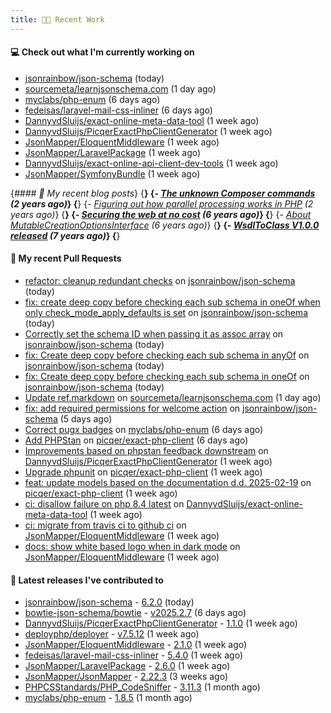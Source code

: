 ```yaml
---
title: 👨‍💻 Recent Work
---
```


#### 💻 Check out what I'm currently working on

- [jsonrainbow/json-schema](https://github.com/jsonrainbow/json-schema) (today)
- [sourcemeta/learnjsonschema.com](https://github.com/sourcemeta/learnjsonschema.com) (1 day ago)
- [myclabs/php-enum](https://github.com/myclabs/php-enum) (6 days ago)
- [fedeisas/laravel-mail-css-inliner](https://github.com/fedeisas/laravel-mail-css-inliner) (6 days ago)
- [DannyvdSluijs/exact-online-meta-data-tool](https://github.com/DannyvdSluijs/exact-online-meta-data-tool) (1 week ago)
- [DannyvdSluijs/PicqerExactPhpClientGenerator](https://github.com/DannyvdSluijs/PicqerExactPhpClientGenerator) (1 week ago)
- [JsonMapper/EloquentMiddleware](https://github.com/JsonMapper/EloquentMiddleware) (1 week ago)
- [JsonMapper/LaravelPackage](https://github.com/JsonMapper/LaravelPackage) (1 week ago)
- [DannyvdSluijs/exact-online-api-client-dev-tools](https://github.com/DannyvdSluijs/exact-online-api-client-dev-tools) (1 week ago)
- [JsonMapper/SymfonyBundle](https://github.com/JsonMapper/SymfonyBundle) (1 week ago)


{*#### 📜 My recent blog posts*}
{**}
{*- [The unknown Composer commands](https://www.dannyvandersluijs.nl/posts/2023-08-25-the-unknown-composer-commands.html) (2 years ago)*}
{**}
{*- [Figuring out how parallel processing works in PHP](https://www.dannyvandersluijs.nl/posts/2023-06-21-figuring-out-how-parallel-processing-works-in-php.html) (2 years ago)*}
{**}
{*- [Securing the web at no cost](https://www.dannyvandersluijs.nl/posts/2019-02-04-securing-the-web-at-no-cost.html) (6 years ago)*}
{**}
{*- [About MutableCreationOptionsInterface](https://www.dannyvandersluijs.nl/posts/2018-10-15-about-mutable-creation-options-interface.html) (6 years ago)*}
{**}
{*- [WsdlToClass V1.0.0 released](https://www.dannyvandersluijs.nl/posts/2018-01-11-wsdl-to-class-v1-0-0.html) (7 years ago)*}
{**}

#### 🔨 My recent Pull Requests

- [refactor: cleanup redundant checks](https://github.com/jsonrainbow/json-schema/pull/796) on [jsonrainbow/json-schema](https://github.com/jsonrainbow/json-schema) (today)
- [fix: create deep copy before checking each sub schema in oneOf when only check_mode_apply_defaults is set](https://github.com/jsonrainbow/json-schema/pull/795) on [jsonrainbow/json-schema](https://github.com/jsonrainbow/json-schema) (today)
- [Correctly set the schema ID when passing it as assoc array](https://github.com/jsonrainbow/json-schema/pull/794) on [jsonrainbow/json-schema](https://github.com/jsonrainbow/json-schema) (today)
- [fix: Create deep copy before checking each sub schema in anyOf](https://github.com/jsonrainbow/json-schema/pull/792) on [jsonrainbow/json-schema](https://github.com/jsonrainbow/json-schema) (today)
- [fix: Create deep copy before checking each sub schema in oneOf](https://github.com/jsonrainbow/json-schema/pull/791) on [jsonrainbow/json-schema](https://github.com/jsonrainbow/json-schema) (today)
- [Update ref.markdown](https://github.com/sourcemeta/learnjsonschema.com/pull/283) on [sourcemeta/learnjsonschema.com](https://github.com/sourcemeta/learnjsonschema.com) (1 day ago)
- [fix: add required permissions for welcome action](https://github.com/jsonrainbow/json-schema/pull/789) on [jsonrainbow/json-schema](https://github.com/jsonrainbow/json-schema) (5 days ago)
- [Correct pugx badges](https://github.com/myclabs/php-enum/pull/178) on [myclabs/php-enum](https://github.com/myclabs/php-enum) (6 days ago)
- [Add PHPStan](https://github.com/picqer/exact-php-client/pull/672) on [picqer/exact-php-client](https://github.com/picqer/exact-php-client) (6 days ago)
- [Improvements based on phpstan feedback downstream](https://github.com/DannyvdSluijs/PicqerExactPhpClientGenerator/pull/2) on [DannyvdSluijs/PicqerExactPhpClientGenerator](https://github.com/DannyvdSluijs/PicqerExactPhpClientGenerator) (1 week ago)
- [Upgrade phpunit](https://github.com/picqer/exact-php-client/pull/668) on [picqer/exact-php-client](https://github.com/picqer/exact-php-client) (1 week ago)
- [feat: update models based on the documentation d.d. 2025-02-19](https://github.com/picqer/exact-php-client/pull/667) on [picqer/exact-php-client](https://github.com/picqer/exact-php-client) (1 week ago)
- [ci: disallow failure on php 8.4 latest](https://github.com/DannyvdSluijs/exact-online-meta-data-tool/pull/224) on [DannyvdSluijs/exact-online-meta-data-tool](https://github.com/DannyvdSluijs/exact-online-meta-data-tool) (1 week ago)
- [ci: migrate from travis ci to github ci](https://github.com/JsonMapper/EloquentMiddleware/pull/8) on [JsonMapper/EloquentMiddleware](https://github.com/JsonMapper/EloquentMiddleware) (1 week ago)
- [docs: show white based logo when in dark mode](https://github.com/JsonMapper/EloquentMiddleware/pull/7) on [JsonMapper/EloquentMiddleware](https://github.com/JsonMapper/EloquentMiddleware) (1 week ago)


#### 🔭 Latest releases I've contributed to

- [jsonrainbow/json-schema](https://github.com/jsonrainbow/json-schema) - [6.2.0](https://github.com/jsonrainbow/json-schema/releases/tag/6.2.0) (today)
- [bowtie-json-schema/bowtie](https://github.com/bowtie-json-schema/bowtie) - [v2025.2.7](https://github.com/bowtie-json-schema/bowtie/releases/tag/v2025.2.7) (6 days ago)
- [DannyvdSluijs/PicqerExactPhpClientGenerator](https://github.com/DannyvdSluijs/PicqerExactPhpClientGenerator) - [1.1.0](https://github.com/DannyvdSluijs/PicqerExactPhpClientGenerator/releases/tag/1.1.0) (1 week ago)
- [deployphp/deployer](https://github.com/deployphp/deployer) - [v7.5.12](https://github.com/deployphp/deployer/releases/tag/v7.5.12) (1 week ago)
- [JsonMapper/EloquentMiddleware](https://github.com/JsonMapper/EloquentMiddleware) - [2.1.0](https://github.com/JsonMapper/EloquentMiddleware/releases/tag/2.1.0) (1 week ago)
- [fedeisas/laravel-mail-css-inliner](https://github.com/fedeisas/laravel-mail-css-inliner) - [5.4.0](https://github.com/fedeisas/laravel-mail-css-inliner/releases/tag/5.4.0) (1 week ago)
- [JsonMapper/LaravelPackage](https://github.com/JsonMapper/LaravelPackage) - [2.6.0](https://github.com/JsonMapper/LaravelPackage/releases/tag/2.6.0) (1 week ago)
- [JsonMapper/JsonMapper](https://github.com/JsonMapper/JsonMapper) - [2.22.3](https://github.com/JsonMapper/JsonMapper/releases/tag/2.22.3) (3 weeks ago)
- [PHPCSStandards/PHP_CodeSniffer](https://github.com/PHPCSStandards/PHP_CodeSniffer) - [3.11.3](https://github.com/PHPCSStandards/PHP_CodeSniffer/releases/tag/3.11.3) (1 month ago)
- [myclabs/php-enum](https://github.com/myclabs/php-enum) - [1.8.5](https://github.com/myclabs/php-enum/releases/tag/1.8.5) (1 month ago)